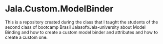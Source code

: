 # Jala.Custom.ModelBinder
This is a repository created during the class that I taught the students of the second class of bootcamp Brasil Jalasoft/Jala-university about Model Binding and how to create a custom model binder and attributes and how to create a custom one.
